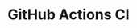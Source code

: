 # GitHub Actions CI












































































































































































































































































































































































































































































































































































































































































































































































































































































































































































































































































































































































































































































































































































































































































































































































































































































































































































































































































































































































































































































































































































































































































































